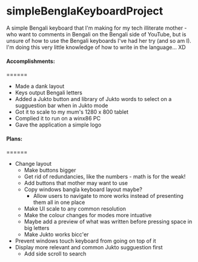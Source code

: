 # simpleBenglaKeyboardProject
A simple Bengali keyboard that I'm making for my tech illiterate mother - who want to comments in Bengali on the Bengali side of YouTube, but is unsure of how to use the Bengali keyboards I've had her try (and so am I). I'm doing this very little knowledge of how to write in the language... XD

#### Accomplishments:
======
- Made a dank layout
- Keys output Bengali letters
- Added a Jukto button and library of Jukto words to select on a sugguestion bar when in Jukto mode
- Got it to scale to my mum's 1280 x 800 tablet
- Complied it to run on a winx86 PC
- Gave the application a simple logo

#### Plans:
======
- Change layout
  - Make buttons bigger
  - Get rid of redundancies, like the numbers - math is for the weak!
  - Add buttons that mother may want to use
  - Copy windows bangla keyboard layout maybe?
    - Allow users to navigate to more works instead of presenting them all in one place
  - Make UI scale to any common resolution
  - Make the colour changes for modes more intuative 
  - Maybe add a preview of what was written before pressing space in big letters 
  - Make Jukto works bicc'er
- Prevent windows touch keyboard from going on top of it
- Display more relevant and common Jukto sugguestion first 
  - Add side scroll to search
